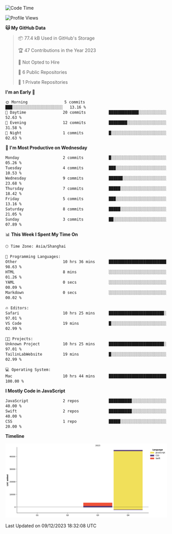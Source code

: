 <!--
**PascalDai/PascalDai** is a ✨ _special_ ✨ repository because its `README.md` (this file) appears on your GitHub profile.

Here are some ideas to get you started:

- 🔭 I’m currently working on ...
- 🌱 I’m currently learning ...
- 👯 I’m looking to collaborate on ...
- 🤔 I’m looking for help with ...
- 💬 Ask me about ...
- 📫 How to reach me: ...
- 😄 Pronouns: ...
- ⚡ Fun fact: ...
-->

<!--START_SECTION:waka-->
![Code Time](http://img.shields.io/badge/Code%20Time-27%20hrs%2033%20mins-blue)

![Profile Views](http://img.shields.io/badge/Profile%20Views-0-blue)

**🐱 My GitHub Data** 

> 📦 77.4 kB Used in GitHub's Storage 
 > 
> 🏆 47 Contributions in the Year 2023
 > 
> 🚫 Not Opted to Hire
 > 
> 📜 6 Public Repositories 
 > 
> 🔑 1 Private Repositories 
 > 
**I'm an Early 🐤** 

```text
🌞 Morning                5 commits           ███░░░░░░░░░░░░░░░░░░░░░░   13.16 % 
🌆 Daytime                20 commits          █████████████░░░░░░░░░░░░   52.63 % 
🌃 Evening                12 commits          ████████░░░░░░░░░░░░░░░░░   31.58 % 
🌙 Night                  1 commits           █░░░░░░░░░░░░░░░░░░░░░░░░   02.63 % 
```
📅 **I'm Most Productive on Wednesday** 

```text
Monday                   2 commits           █░░░░░░░░░░░░░░░░░░░░░░░░   05.26 % 
Tuesday                  4 commits           ███░░░░░░░░░░░░░░░░░░░░░░   10.53 % 
Wednesday                9 commits           ██████░░░░░░░░░░░░░░░░░░░   23.68 % 
Thursday                 7 commits           █████░░░░░░░░░░░░░░░░░░░░   18.42 % 
Friday                   5 commits           ███░░░░░░░░░░░░░░░░░░░░░░   13.16 % 
Saturday                 8 commits           █████░░░░░░░░░░░░░░░░░░░░   21.05 % 
Sunday                   3 commits           ██░░░░░░░░░░░░░░░░░░░░░░░   07.89 % 
```


📊 **This Week I Spent My Time On** 

```text
🕑︎ Time Zone: Asia/Shanghai

💬 Programming Languages: 
Other                    10 hrs 36 mins      █████████████████████████   98.63 % 
HTML                     8 mins              ░░░░░░░░░░░░░░░░░░░░░░░░░   01.26 % 
YAML                     0 secs              ░░░░░░░░░░░░░░░░░░░░░░░░░   00.09 % 
Markdown                 0 secs              ░░░░░░░░░░░░░░░░░░░░░░░░░   00.02 % 

🔥 Editors: 
Safari                   10 hrs 25 mins      ████████████████████████░   97.01 % 
VS Code                  19 mins             █░░░░░░░░░░░░░░░░░░░░░░░░   02.99 % 

🐱‍💻 Projects: 
Unknown Project          10 hrs 25 mins      ████████████████████████░   97.01 % 
TailinLabWebsite         19 mins             █░░░░░░░░░░░░░░░░░░░░░░░░   02.99 % 

💻 Operating System: 
Mac                      10 hrs 44 mins      █████████████████████████   100.00 % 
```

**I Mostly Code in JavaScript** 

```text
JavaScript               2 repos             ██████████░░░░░░░░░░░░░░░   40.00 % 
Swift                    2 repos             ██████████░░░░░░░░░░░░░░░   40.00 % 
CSS                      1 repo              █████░░░░░░░░░░░░░░░░░░░░   20.00 % 
```



**Timeline**

![Lines of Code chart](https://raw.githubusercontent.com/PascalDai/PascalDai/main/assets/bar_graph.png)


 Last Updated on 09/12/2023 18:32:08 UTC
<!--END_SECTION:waka-->
